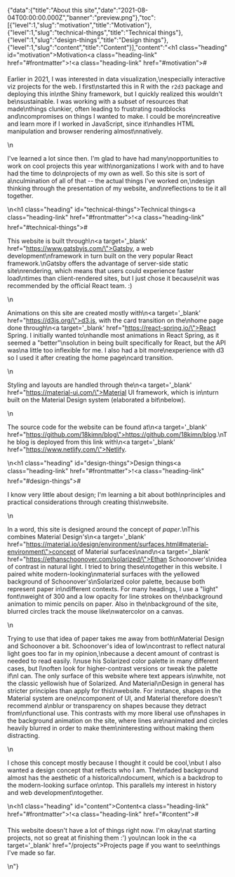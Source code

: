 {"data":{"title":"About this site","date":"2021-08-04T00:00:00.000Z","banner":"preview.png"},"toc":[{"level":1,"slug":"motivation","title":"Motivation"},{"level":1,"slug":"technical-things","title":"Technical things"},{"level":1,"slug":"design-things","title":"Design things"},{"level":1,"slug":"content","title":"Content"}],"content":"<h1 class=\"heading\" id=\"motivation\">Motivation<a class=\"heading-link\" href=\"#frontmatter\">🠑</a><a class=\"heading-link\" href=\"#motivation\">#</a></h1><p>Earlier in 2021, I was interested in data visualization,\nespecially interactive viz projects for the web. I first\nstarted this in R with the <code>r2d3</code> package and deploying this in\nthe Shiny framework, but I quickly realized this wouldn&#39;t be\nsustainable. I was working with a subset of resources that made\nthings clunkier, often leading to frustrating roadblocks and\ncompromises on things I wanted to make. I could be more\ncreative and learn more if I worked in JavaScript, since it\nhandles HTML manipulation and browser rendering almost\nnatively.</p>\n<p>I&#39;ve learned a lot since then. I&#39;m glad to have had many\nopportunities to work on cool projects this year with\norganizations I work with and to have had the time to do\nprojects of my own as well. So this site is sort of a\nculmination of all of that -- the actual things I&#39;ve worked on,\ndesign thinking through the presentation of my website, and\nreflections to tie it all together.</p>\n<h1 class=\"heading\" id=\"technical-things\">Technical things<a class=\"heading-link\" href=\"#frontmatter\">🠑</a><a class=\"heading-link\" href=\"#technical-things\">#</a></h1><p>This website is built through\n<a target='_blank'  href=\"https://www.gatsbyjs.com/\">Gatsby</a>, a web development\nframework in turn built on the very popular React framework.\nGatsby offers the advantage of server-side static site\nrendering, which means that users could experience faster load\ntimes than client-rendered sites, but I just chose it because\nit was recommended by the official React team. :)</p>\n<p>Animations on this site are created mostly with\n<a target='_blank'  href=\"https://d3js.org/\">d3.js</a>, with the card transition on the\nhome page done through\n<a target='_blank'  href=\"https://react-spring.io/\">React Spring</a>. I initially wanted to\nhandle most animations in React Spring, as it seemed a &quot;better&quot;\nsolution in being built specifically for React, but the API was\na little too inflexible for me. I also had a bit more\nexperience with d3 so I used it after creating the home page\ncard transition.</p>\n<p>Styling and layouts are handled through the\n<a target='_blank'  href=\"https://material-ui.com/\">Material UI</a> framework, which is in\nturn built on the Material Design system (elaborated a bit\nbelow).</p>\n<p>The source code for the website can be found at\n<a target='_blank'  href=\"https://github.com/18kimn/blog\">https://github.com/18kimn/blog</a>.\nThe blog is deployed from this link with\n<a target='_blank'  href=\"https://www.netlify.com/\">Netlify</a>.</p>\n<h1 class=\"heading\" id=\"design-things\">Design things<a class=\"heading-link\" href=\"#frontmatter\">🠑</a><a class=\"heading-link\" href=\"#design-things\">#</a></h1><p>I know very little about design; I&#39;m learning a bit about both\nprinciples and practical considerations through creating this\nwebsite.</p>\n<p>In a word, this site is designed around the concept of <em>paper</em>.\nThis combines Material Design&#39;s\n<a target='_blank'  href=\"https://material.io/design/environment/surfaces.html#material-environment\">concept of Material surfaces</a>\nand\n<a target='_blank'  href=\"https://ethanschoonover.com/solarized/\">Ethan Schoonover&#39;s</a>\nidea of contrast in natural light. I tried to bring these\ntogether in this website. I paired white modern-looking\nmaterial surfaces with the yellowed background of Schoonover&#39;s\nSolarized color palette, because both represent paper in\ndifferent contexts. For many headings, I use a &quot;light&quot; font\nweight of 300 and a low opacity for line strokes on the\nbackground animation to mimic pencils on paper. Also in the\nbackground of the site, blurred circles track the mouse like\nwatercolor on a canvas.</p>\n<p>Trying to use that idea of paper takes me away from both\nMaterial Design and Schoonover a bit. Schoonover&#39;s idea of low\ncontrast to reflect natural light goes too far in my opinion,\nbecause a decent amount of contrast is needed to read easily. I\nuse his Solarized color palette in many different cases, but I\noften look for higher-contrast versions or tweak the palette if\nI can. The only surface of this website where text appears is\nwhite, not the classic yellowish hue of Solarized. And Material\nDesign in general has stricter principles than apply for this\nwebsite. For instance, shapes in the Material system are one\ncomponent of UI, and Material therefore doesn&#39;t recommend a\nblur or transparency on shapes because they detract from\nfunctional use. This contrasts with my more liberal use of\nshapes in the background animation on the site, where lines are\nanimated and circles heavily blurred in order to make them\ninteresting without making them distracting.</p>\n<p>I chose this concept mostly because I thought it could be cool,\nbut I also wanted a design concept that reflects who I am. The\nfaded background almost has the aesthetic of a historical\ndocument, which is a backdrop to the modern-looking surface on\ntop. This parallels my interest in history and web development\ntogether.</p>\n<h1 class=\"heading\" id=\"content\">Content<a class=\"heading-link\" href=\"#frontmatter\">🠑</a><a class=\"heading-link\" href=\"#content\">#</a></h1><p>This website doesn&#39;t have a lot of things right now. I&#39;m okay\nat starting projects, not so great at finishing them :&#39;) you\ncan look in the <a target='_blank'  href=\"/projects\">Projects</a> page if you want to see\nthings I&#39;ve made so far.</p>\n"}